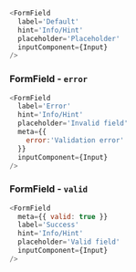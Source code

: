 ```js
<FormField
  label='Default'
  hint='Info/Hint'
  placeholder='Placeholder'
  inputComponent={Input}
/>
```


### FormField - `error`


```js
<FormField
  label='Error'
  hint='Info/Hint'
  placeholder='Invalid field'
  meta={{
    error:'Validation error'
  }}
  inputComponent={Input}
/>
```

### FormField - `valid`


```js
<FormField
  meta={{ valid: true }}
  label='Success'
  hint='Info/Hint'
  placeholder='Valid field'
  inputComponent={Input}
/>
```
